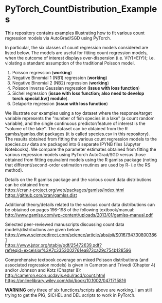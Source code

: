 # PyTorch_CountDistribution_Examples

This repository contains examples illustrating how to fit various count regression models via AutoGrad/SGD using PyTorch.

In particular, the six classes of count regression models considered are listed below. The models are useful for fitting count regression models, when the outcome of interest displays over-dispersion (i.e. V(Y)>E(Y)); i.e. violating a standard assumption of the traditional Poisson model.

1. Poisson regression (**working**)
2. Negative Binomial 1 (NB1) regression (**working**)
3. Negative Binomial 2 (NB2) regression (**working**)
4. Poisson Inverse Gaussian regression (**issue with loss function**)
5. Sichel regression (**issue with loss function; also need to develop torch.special.kv() module**).
6. Delaporte regression (**issue with loss function**)

We illustrate our examples using a toy dataset where the response/target variable represents the "number of fish species in a lake" (a count random variable), and the single continuous predictor/feature of interest is the "volume of the lake". The dataset can be obtained from the R gamlss/gamlss.dist packages (it is called species.csv in this repository). The results obtained from fitting the various count regression models to the species.csv data are packaged into 6 separate IPYNB files (Jupyter Notebooks). We compare the parameter estimates obtained from fitting the various regression models using PyTorch AutoGrad/SGD versus those obtained from fitting equivalent models using the R gamlss package (noting that different/second-order estimation routines are used by R- i.e the RS method). 

Details on the R gamlss package and the various count data distributions can be obtained from:  
    https://cran.r-project.org/web/packages/gamlss/index.html  
    https://github.com/cran/gamlss.dist  

Additional theory/details related to the various count data distributions can be obtained on pages 196-198 of the following textbook/manual:  
    http://www.gamlss.com/wp-content/uploads/2013/01/gamlss-manual.pdf  

Selected peer-reviewed manuscripts discussing count data models/distributions are given below:  
    https://www.sciencedirect.com/science/article/abs/pii/S0167947308003861  
    https://www.jstor.org/stable/pdf/25472639.pdf?refreqid=excelsior%3A7c3353002761ea873ca29c754b128596  

Comprehensive textbook coverage on mixed Poisson distributions (and associated regression models) is given in Cameron and Trivedi (Chapter 4) and/or Johnson and Kotz (Chapter 8):  
    http://cameron.econ.ucdavis.edu/racd/count.html  
    https://onlinelibrary.wiley.com/doi/book/10.1002/0471715816  

**WARNING** only three of six functions/scripts above are working. I am still trying to get the PIG, SICHEL and DEL scripts to work in PyTorch.
